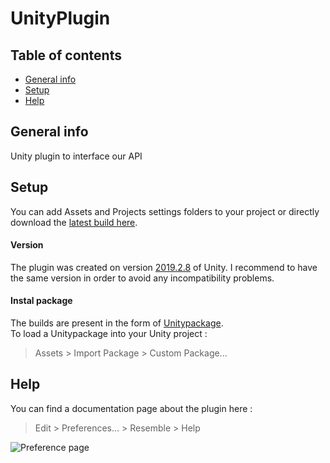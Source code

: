 # UnityPlugin

## Table of contents
* [General info](#general-info)
* [Setup](#setup)
* [Help](#help)

## General info
Unity plugin to interface our API
	
## Setup
You can add Assets and Projects settings folders to your project or directly download the [latest build here](Output/ResemblePlugin_19-02-20.unitypackage).
  
  
  
#### Version
The plugin was created on version [2019.2.8](https://unity3d.com/fr/unity/whats-new/2019.2.8) of Unity. I recommend to have the same version in order to avoid any incompatibility problems.  
  
  
  
#### Instal package
The builds are present in the form of [Unitypackage](https://docs.unity3d.com/Manual/AssetPackages.html).  
To load a Unitypackage into your Unity project :
> Assets > Import Package > Custom Package...
  
  
## Help
You can find a documentation page about the plugin here :
>  Edit > Preferences... > Resemble > Help
  
![Preference page](https://i.imgur.com/0jAWjOc.png?1)
